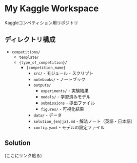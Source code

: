 # My Kaggle Workspace

Kaggleコンペティション用リポジトリ

## ディレクトリ構成

- `competitions/`
    - `template/`
    - `{type_of_competition}/`
        - `{competition_name}`
            - `src/` - モジュール・スクリプト
            - `notebooks/` - ノートブック
            - `outputs/`
                - `experiments/` - 実験結果
                - `models/` - 学習済みモデル
                - `submissions` - 提出ファイル
                - `figures/` - 可視化結果
            - `data/` - データ
            - `solution_{en|ja}.md` - 解法ノート（英語・日本語）
            - `config.yaml` - モデルの設定ファイル

## Solution
(ここにリンク貼る)

